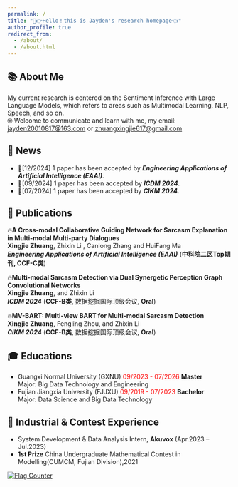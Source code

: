 ```yaml
---
permalink: /
title: "🤣👉Hello！this is Jayden's research homepage👈"
author_profile: true
redirect_from: 
  - /about/
  - /about.html
---
```

## 📚 About Me

My current research is centered on the Sentiment Inference with Large Language Models, which refers to areas such as Multimodal Learning, NLP, Speech, and so on. \
🤓 Welcome to communicate and learn with me, my email: jayden20010817@163.com or zhuangxingjie617@gmail.com

## 📣 News
* 🎉[12/2024] 1 paper has been accepted by  _**Engineering Applications of Artificial Intelligence (EAAI)**_.
* 🎉[09/2024] 1 paper has been accepted by  _**ICDM 2024**_.
* 🎉[07/2024] 1 paper has been accepted by  _**CIKM 2024**_.


## 📝 Publications
🔥**A Cross-modal Collaborative Guiding Network for Sarcasm Explanation in Multi-modal Multi-party Dialogues**\
  **Xingjie Zhuang**, Zhixin Li , Canlong Zhang and HuiFang Ma\
  _**Engineering Applications of Artificial Intelligence (EAAI)**_ (**中科院二区Top期刊, CCF-C类**)
  
🔥**Multi-modal Sarcasm Detection via Dual Synergetic Perception Graph Convolutional Networks** \
  **Xingjie Zhuang**, and Zhixin Li \
  _**ICDM 2024**_ (**CCF-B类**, 数据挖掘国际顶级会议, **Oral**)
  
🔥**MV-BART: Multi-view BART for Multi-modal Sarcasm Detection** \
  **Xingjie Zhuang**, Fengling Zhou, and Zhixin Li \
   _**CIKM 2024**_ (**CCF-B类**, 数据挖掘国际顶级会议, **Oral**)

## 🎓 Educations

* Guangxi Normal University (GXNU) <font color='red'> 09/2023 - 07/2026 </font> **Master** \
  Major: Big Data Technology and Engineering 
* Fujian Jiangxia University (FJJXU) <font color='red'> 09/2019 - 07/2023 </font> **Bachelor** \
  Major: Data Science and Big Data Technology

## 💼 Industrial & Contest Experience
* System Development & Data Analysis Intern, **Akuvox** (Apr.2023 – Jul.2023) 
* **1st Prize** China Undergraduate Mathematical Contest in Modelling(CUMCM, Fujian Division),2021


<a href="https://info.flagcounter.com/KHH5"><img src="https://s01.flagcounter.com/map/KHH5/size_m/txt_000000/border_CCCCCC/pageviews_0/viewers_3/flags_0/" alt="Flag Counter" border="0"></a>
